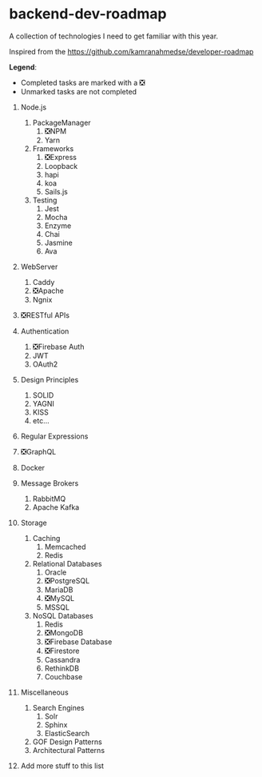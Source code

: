 # backend-dev-roadmap

A collection of technologies I need to get familiar with this year.

Inspired from the https://github.com/kamranahmedse/developer-roadmap

**Legend**:
- Completed tasks are marked with a :negative_squared_cross_mark:
- Unmarked tasks are not completed

1. Node.js
	1. PackageManager
		1. :negative_squared_cross_mark:NPM
		2. Yarn
	2. Frameworks
		1. :negative_squared_cross_mark:Express
		2. Loopback
		3. hapi
		4. koa
		5. Sails.js
	3. Testing
		1. Jest
		2. Mocha
		3. Enzyme
		4. Chai
		5. Jasmine
		6. Ava
2. WebServer
	1. Caddy
	2. :negative_squared_cross_mark:Apache
	3. Ngnix
3. :negative_squared_cross_mark:RESTful APIs
4. Authentication
	1. :negative_squared_cross_mark:Firebase Auth
	2. JWT
	3. OAuth2
5. Design Principles
	1. SOLID
	2. YAGNI
	3. KISS
	4. etc...
6. Regular Expressions
7. :negative_squared_cross_mark:GraphQL
8. Docker
9. Message Brokers
	1. RabbitMQ
	2. Apache Kafka
10. Storage
	1. Caching
		1. Memcached
		2. Redis
	2. Relational Databases
		1. Oracle
		2. :negative_squared_cross_mark:PostgreSQL
		3. MariaDB
		4. :negative_squared_cross_mark:MySQL
		5. MSSQL
	3. NoSQL Databases
		1. Redis
		2. :negative_squared_cross_mark:MongoDB
		3. :negative_squared_cross_mark:Firebase Database
		4. :negative_squared_cross_mark:Firestore
		5. Cassandra
		6. RethinkDB
		7. Couchbase
11. Miscellaneous
	1. Search Engines
		1. Solr
		2. Sphinx
		3. ElasticSearch
	2. GOF Design Patterns
	3. Architectural Patterns

12. Add more stuff to this list
